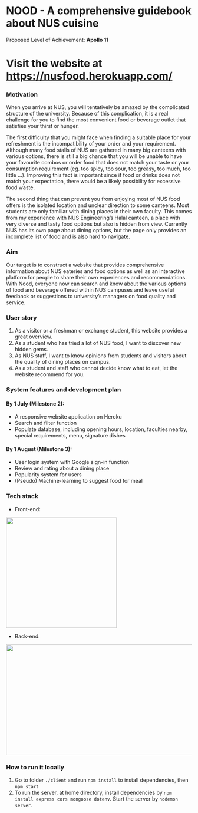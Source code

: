NOOD - A comprehensive guidebook about NUS cuisine
==================================================
Proposed Level of Achievement: **Apollo 11**

# Visit the website at https://nusfood.herokuapp.com/

### Motivation

When you arrive at NUS, you will tentatively be amazed by the complicated structure of the university. Because of this complication, it is a real challenge for you to find the most convenient food or beverage outlet that satisfies your thirst or hunger.

The first difficulty that you might face when finding a suitable place for your refreshment is the incompatibility of your order and your requirement. Although many food stalls of NUS are gathered in many big canteens with various options, there is still a big chance that you will be unable to have your favourite combos or order food that does not match your taste or your consumption requirement (eg. too spicy, too sour, too greasy, too much, too little …). Improving this fact is important since if food or drinks does not match your expectation, there would be a likely possibility for excessive food waste.  

The second thing that can prevent you from enjoying most of NUS food offers is the isolated location and unclear direction to some canteens. Most students are only familiar with dining places in their own faculty. This comes from my experience with NUS Engineering’s Halal canteen, a place with very diverse and tasty food options but also is hidden from view. Currently NUS has its own page about dining options, but the page only provides an incomplete  list of food and is also hard to navigate.

### Aim

Our target is to construct a website that provides comprehensive information about NUS eateries and food options as well as an interactive platform for people to share their own experiences and recommendations.  With Nood, everyone now can search and know about the various options of food and beverage offered within NUS campuses and leave useful feedback or suggestions to university’s managers on food quality and service. 

### User story
1. As a visitor or a freshman or exchange student, this website provides a great overview.
2. As a student who has tried a lot of NUS food, I want to discover new hidden gems.
3. As NUS staff, I want to know opinions from students and visitors about the quality of dining places on campus.
4. As a student and staff who cannot decide know what to eat, let the website recommend for you.

### System features and development plan

#### By 1 July (Milestone 2):
- A responsive website application on Heroku
- Search and filter function
- Populate database, including opening hours, location, faculties nearby, special requirements, menu, signature dishes
#### By 1 August (Milestone 3):
- User login system with Google sign-in function
- Review and rating about a dining place
- Popularity system for users 
- (Pseudo) Machine-learning to suggest food for meal

### Tech stack
- Front-end:
<img src = "https://www.nicepng.com/png/detail/222-2229500_html5-vector-javascript-html-css-javascript-bootstrap.png" width = "300" height = "300" align-text = "center">

- Back-end:
<img src = "https://hevodata.com/blog/wp-content/uploads/2017/09/mn.png" width = "900" height = "300" align-text = "center">

### How to run it locally
1. Go to folder `./client` and run `npm install` to install dependencies, then `npm start`
2. To run the server, at home directory, install dependencies by `npm install express cors mongoose dotenv`. Start the server by `nodemon server`.



